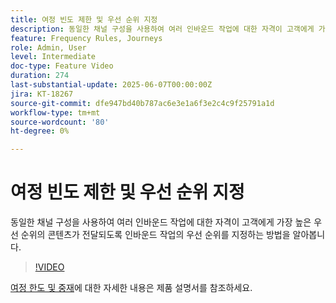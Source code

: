 ```yaml
---
title: 여정 빈도 제한 및 우선 순위 지정
description: 동일한 채널 구성을 사용하여 여러 인바운드 작업에 대한 자격이 고객에게 가장 높은 우선 순위의 콘텐츠가 전달되도록 인바운드 작업의 우선 순위를 지정하는 방법을 알아봅니다.
feature: Frequency Rules, Journeys
role: Admin, User
level: Intermediate
doc-type: Feature Video
duration: 274
last-substantial-update: 2025-06-07T00:00:00Z
jira: KT-18267
source-git-commit: dfe947bd40b787ac6e3e1a6f3e2c4c9f25791a1d
workflow-type: tm+mt
source-wordcount: '80'
ht-degree: 0%

---
```



# 여정 빈도 제한 및 우선 순위 지정

동일한 채널 구성을 사용하여 여러 인바운드 작업에 대한 자격이 고객에게 가장 높은 우선 순위의 콘텐츠가 전달되도록 인바운드 작업의 우선 순위를 지정하는 방법을 알아봅니다.

>[!VIDEO](https://video.tv.adobe.com/v/3447622/?learn=on&enablevpops&captions=kor)

[여정 한도 및 중재](https://experienceleague.adobe.com/ko/docs/journey-optimizer/using/conflict-prioritization/capping-rules/journey-capping)에 대한 자세한 내용은 제품 설명서를 참조하세요.
